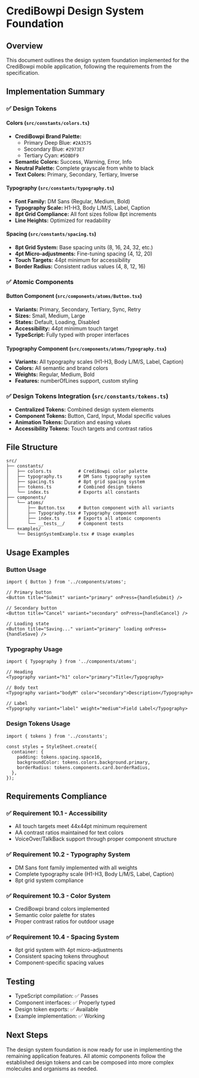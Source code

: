 # CrediBowpi Design System Foundation

## Overview

This document outlines the design system foundation implemented for the CrediBowpi mobile application, following the requirements from the specification.

## Implementation Summary

### ✅ Design Tokens

#### Colors (`src/constants/colors.ts`)
- **CrediBowpi Brand Palette:**
  - Primary Deep Blue: `#2A3575`
  - Secondary Blue: `#2973E7`
  - Tertiary Cyan: `#5DBDF9`
- **Semantic Colors:** Success, Warning, Error, Info
- **Neutral Palette:** Complete grayscale from white to black
- **Text Colors:** Primary, Secondary, Tertiary, Inverse

#### Typography (`src/constants/typography.ts`)
- **Font Family:** DM Sans (Regular, Medium, Bold)
- **Typography Scale:** H1-H3, Body L/M/S, Label, Caption
- **8pt Grid Compliance:** All font sizes follow 8pt increments
- **Line Heights:** Optimized for readability

#### Spacing (`src/constants/spacing.ts`)
- **8pt Grid System:** Base spacing units (8, 16, 24, 32, etc.)
- **4pt Micro-adjustments:** Fine-tuning spacing (4, 12, 20)
- **Touch Targets:** 44pt minimum for accessibility
- **Border Radius:** Consistent radius values (4, 8, 12, 16)

### ✅ Atomic Components

#### Button Component (`src/components/atoms/Button.tsx`)
- **Variants:** Primary, Secondary, Tertiary, Sync, Retry
- **Sizes:** Small, Medium, Large
- **States:** Default, Loading, Disabled
- **Accessibility:** 44pt minimum touch target
- **TypeScript:** Fully typed with proper interfaces

#### Typography Component (`src/components/atoms/Typography.tsx`)
- **Variants:** All typography scales (H1-H3, Body L/M/S, Label, Caption)
- **Colors:** All semantic and brand colors
- **Weights:** Regular, Medium, Bold
- **Features:** numberOfLines support, custom styling

### ✅ Design Tokens Integration (`src/constants/tokens.ts`)
- **Centralized Tokens:** Combined design system elements
- **Component Tokens:** Button, Card, Input, Modal specific values
- **Animation Tokens:** Duration and easing values
- **Accessibility Tokens:** Touch targets and contrast ratios

## File Structure

```
src/
├── constants/
│   ├── colors.ts          # CrediBowpi color palette
│   ├── typography.ts      # DM Sans typography system
│   ├── spacing.ts         # 8pt grid spacing system
│   ├── tokens.ts          # Combined design tokens
│   └── index.ts           # Exports all constants
├── components/
│   └── atoms/
│       ├── Button.tsx     # Button component with all variants
│       ├── Typography.tsx # Typography component
│       ├── index.ts       # Exports all atomic components
│       └── __tests__/     # Component tests
└── examples/
    └── DesignSystemExample.tsx # Usage examples
```

## Usage Examples

### Button Usage
```tsx
import { Button } from '../components/atoms';

// Primary button
<Button title="Submit" variant="primary" onPress={handleSubmit} />

// Secondary button
<Button title="Cancel" variant="secondary" onPress={handleCancel} />

// Loading state
<Button title="Saving..." variant="primary" loading onPress={handleSave} />
```

### Typography Usage
```tsx
import { Typography } from '../components/atoms';

// Heading
<Typography variant="h1" color="primary">Title</Typography>

// Body text
<Typography variant="bodyM" color="secondary">Description</Typography>

// Label
<Typography variant="label" weight="medium">Field Label</Typography>
```

### Design Tokens Usage
```tsx
import { tokens } from '../constants';

const styles = StyleSheet.create({
  container: {
    padding: tokens.spacing.space16,
    backgroundColor: tokens.colors.background.primary,
    borderRadius: tokens.components.card.borderRadius,
  },
});
```

## Requirements Compliance

### ✅ Requirement 10.1 - Accessibility
- All touch targets meet 44x44pt minimum requirement
- AA contrast ratios maintained for text colors
- VoiceOver/TalkBack support through proper component structure

### ✅ Requirement 10.2 - Typography System
- DM Sans font family implemented with all weights
- Complete typography scale (H1-H3, Body L/M/S, Label, Caption)
- 8pt grid system compliance

### ✅ Requirement 10.3 - Color System
- CrediBowpi brand colors implemented
- Semantic color palette for states
- Proper contrast ratios for outdoor usage

### ✅ Requirement 10.4 - Spacing System
- 8pt grid system with 4pt micro-adjustments
- Consistent spacing tokens throughout
- Component-specific spacing values

## Testing

- TypeScript compilation: ✅ Passes
- Component interfaces: ✅ Properly typed
- Design token exports: ✅ Available
- Example implementation: ✅ Working

## Next Steps

The design system foundation is now ready for use in implementing the remaining application features. All atomic components follow the established design tokens and can be composed into more complex molecules and organisms as needed.